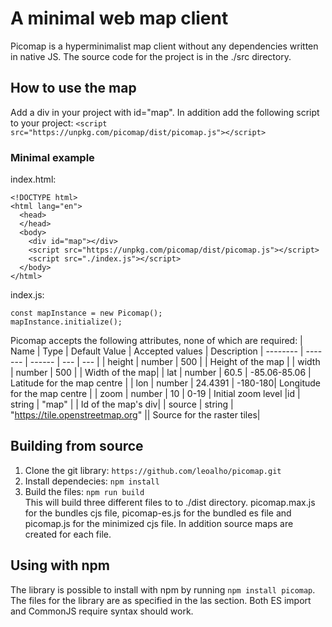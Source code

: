 # A minimal web map client
Picomap is a hyperminimalist map client without any dependencies written in native JS.
The source code for the project is in the ./src directory.

## How to use the map
Add a div in your project with id="map". In addition add the following script to your project: `<script src="https://unpkg.com/picomap/dist/picomap.js"></script>`

### Minimal example
index.html:
```
<!DOCTYPE html>
<html lang="en">
  <head>
  </head>
  <body>
    <div id="map"></div>
    <script src="https://unpkg.com/picomap/dist/picomap.js"></script>
    <script src="./index.js"></script>
  </body>
</html>
```
index.js:
```
const mapInstance = new Picomap();
mapInstance.initialize();
```

Picomap accepts the following attributes, none of which are required:
| Name   | Type | Default Value | Accepted values | Description
| -------- | ------- | ------ | --- | --- |
| height  | number   | 500 | | Height of the map |
| width | number    | 500 | | Width of the map|
| lat    | number   | 60.5 | -85.06-85.06 | Latitude for the map centre |
| lon | number | 24.4391 | -180-180| Longitude for the map centre |
| zoom | number | 10 | 0-19 | Initial zoom level
|id  | string | "map" | | Id of the map's div|
| source | string | "https://tile.openstreetmap.org" || Source for the raster tiles|

## Building from source
1. Clone the git library: `https://github.com/leoalho/picomap.git`
2. Install dependecies: `npm install`
3. Build the files: `npm run build`\
This will build three different files to to ./dist directory. picomap.max.js for the bundles cjs file, picomap-es.js for the bundled es file and picomap.js for the minimized cjs file. In addition source maps are created for each file.

## Using with npm
The library is possible to install with npm by running `npm install picomap`. The files for the library are as specified in the las section. Both ES import and CommonJS require syntax should work.

